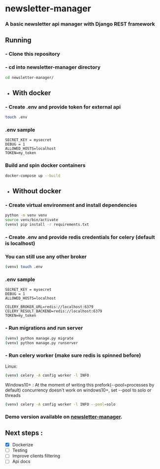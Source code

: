 # newsletter-manager

### A basic newsletter api manager with Django REST framework
## Running
### - Clone this repository
### - cd into newsletter-manager directory
```bash
cd newsletter-manager/
```
- ## With docker
### - Create .env and provide token for external api
```bash
touch .env
```
### .env sample
```
SECRET_KEY = mysecret
DEBUG = 1
ALLOWED_HOSTS=localhost
TOKEN=my_token
```
### Build and spin docker containers
```bash
docker-compose up --build
```

- ## Without docker
### - Create virtual environment and install dependencies
```bash
python -m venv venv
source venv/bin/activate
(venv) pip install -r requirements.txt
```
### - Create .env and provide redis credentials for celery (default is localhost)
### You can still use any other broker
```bash
(venv) touch .env
```
### .env sample
```
SECRET_KEY = mysecret
DEBUG = 1
ALLOWED_HOSTS=localhost

CELERY_BROKER_URL=redis://localhost:6379
CELERY_RESULT_BACKEND=redis://localhost:6379
TOKEN=my_token
```
### - Run migrations and run server
```bash
(venv) python manage.py migrate
(venv) python manage.py runserver
```
### - Run celery worker (make sure redis is spinned before)

Linux:
```bash
(venv) celery -A config worker -l INFO
```

Windows10+ : At the moment of writing this prefork(--pool=processes by default) concurrency doesn't work on windows10+, set --pool to solo or threads
```bash
(venv) celery -A config worker -l INFO --pool=solo
```
### Demo version available on [newsletter-manager](https://).

## Next steps :
- [x] Dockerize
- [ ] Testing
- [ ] Improve clients filtering
- [ ] Api docs